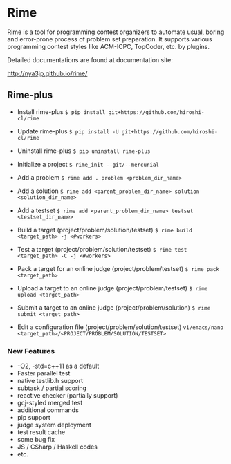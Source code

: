 Rime
========

Rime is a tool for programming contest organizers to automate usual, boring and error-prone process of problem set preparation.
It supports various programming contest styles like ACM-ICPC, TopCoder, etc. by plugins.

Detailed documentations are found at documentation site:

http://nya3jp.github.io/rime/


Rime-plus
---------

* Install rime-plus
```$ pip install git+https://github.com/hiroshi-cl/rime```
* Update rime-plus
```$ pip install -U git+https://github.com/hiroshi-cl/rime```
* Uninstall rime-plus
```$ pip uninstall rime-plus```

* Initialize a project
```$ rime_init --git/--mercurial```
* Add a problem
```$ rime add . problem <problem_dir_name>```
* Add a solution
```$ rime add <parent_problem_dir_name> solution <solution_dir_name>```
* Add a testset
```$ rime add <parent_problem_dir_name> testset <testset_dir_name>```
* Build a target (project/problem/solution/testset)
```$ rime build <target_path> -j <#workers>```
* Test a target (project/problem/solution/testset)
```$ rime test <target_path> -C -j <#workers>```
* Pack a target for an online judge (project/problem/testset)
```$ rime pack <target_path>```
* Upload a target to an online judge (project/problem/testset)
```$ rime upload <target_path>```
* Submit a target to an online judge (project/problem/solution)
```$ rime submit <target_path>```
* Edit a configuration file (project/problem/solution/testset)
```vi/emacs/nano <target_path>/<PROJECT/PROBLEM/SOLUTION/TESTSET>```

### New Features ###

* -O2, -std=c++11 as a default
* Faster parallel test
* native testlib.h support
* subtask / partial scoring
* reactive checker (partially support)
* gcj-styled merged test
* additional commands
* pip support
* judge system deployment
* test result cache
* some bug fix
* JS / CSharp / Haskell codes
* etc.
